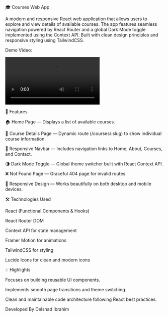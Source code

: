🎓 Courses Web App

A modern and responsive React web application that allows users to explore and view details of available courses. The app features seamless navigation powered by React Router and a global Dark Mode toggle implemented using the Context API. Built with clean design principles and responsive styling using TailwindCSS.

Demo Video:

![Demo](src/assets/videos/test_video.mp4)

🚀 Features

🏠 Home Page — Displays a list of available courses.

📘 Course Details Page — Dynamic route (/courses/:slug) to show individual course information.

🧭 Responsive Navbar — Includes navigation links to Home, About, Courses, and Contact.

🌗 Dark Mode Toggle — Global theme switcher built with React Context API.

❌ Not Found Page — Graceful 404 page for invalid routes.

📱 Responsive Design — Works beautifully on both desktop and mobile devices.

🛠️ Technologies Used

React (Functional Components & Hooks)

React Router DOM

Context API for state management

Framer Motion for animations

TailwindCSS for styling

Lucide Icons for clean and modern icons

💡 Highlights

Focuses on building reusable UI components.

Implements smooth page transitions and theme switching.

Clean and maintainable code architecture following React best practices.

Developed By Delshad Ibrahim
